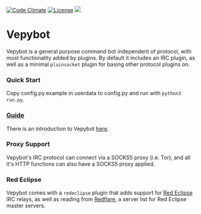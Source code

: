 [![Code Climate](https://codeclimate.com/github/shacknetisp/vepybot/badges/gpa.svg)](https://codeclimate.com/github/shacknetisp/vepybot) [![License](https://img.shields.io/badge/license-MIT-blue.svg)](LICENSE.md)
![](https://img.shields.io/badge/version-0.2.14-brightgreen.svg)

Vepybot
======

Vepybot is a general purpose command bot independent of protocol, with most functionality added by plugins.
By default it includes an IRC plugin, as well as a minimal `plainsocket` plugin for basing other protocol plugins on.

### Quick Start
Copy config.py.example in userdata to config.py and run with `python3 run.py`.

### [Guide](doc/guide.md)
There is an introduction to Vepybot [here](doc/guide.md).

### Proxy Support
Vepybot's IRC protocol can connect via a SOCKS5 proxy (i.e. Tor), and all it's HTTP functions can also have a SOCKS5 proxy applied.

### Red Eclipse
Vepybot comes with a `redeclipse` plugin that adds support for [Red Eclipse](http://redeclipse.net) IRC relays, as well as reading from [Redflare](https://github.com/stainsby/redflare), a server list for Red Eclipse master servers.
